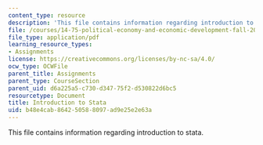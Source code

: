 ```yaml
---
content_type: resource
description: 'This file contains information regarding introduction to stata. '
file: /courses/14-75-political-economy-and-economic-development-fall-2012/b48e4cab864250588097ad9e25e2e63a_MIT14_75F12_IntrotoStatav2.pdf
file_type: application/pdf
learning_resource_types:
- Assignments
license: https://creativecommons.org/licenses/by-nc-sa/4.0/
ocw_type: OCWFile
parent_title: Assignments
parent_type: CourseSection
parent_uid: d6a225a5-c730-d347-75f2-d530822d6bc5
resourcetype: Document
title: Introduction to Stata
uid: b48e4cab-8642-5058-8097-ad9e25e2e63a
---
```

This file contains information regarding introduction to stata. 